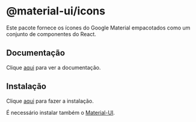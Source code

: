 # @material-ui/icons

Este pacote fornece os ícones do Google Material empacotados como um conjunto de componentes do React.

## Documentação

Clique [aqui](https://github.com/mui-org/material-ui/tree/master/packages/material-ui-icons) para ver a documentação.

## Instalação

Clique [aqui](https://www.npmjs.com/package/@material-ui/icons) para fazer a instalação.

É necessário instalar também o [Material-UI](@material-ui-core.md).